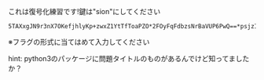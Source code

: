 これは復号化練習です!鍵は"sion"にしてください

```
5TAXxgJN9r3nX7OKefjhlyKp+zwxZ1YtTfToaPZO*2FOyFqFdbzsNrBaVUP6PwQ==*psjzID5Q7SW/z05Lcr5/yw==*g3l2ZM79N2+y0ppQ0XEWGA==
```

※フラグの形式に当てはめて入力してください

hint: python3のパッケージに問題タイトルのものがあるんでけど知ってましたか？

